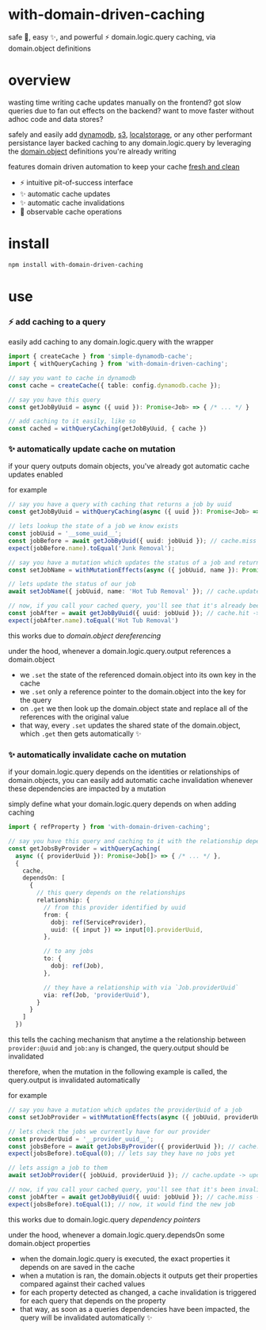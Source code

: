 # with-domain-driven-caching

safe 🔭, easy ✨, and powerful ⚡ domain.logic.query caching, via domain.object definitions

# overview

wasting time writing cache updates manually on the frontend? got slow queries due to fan out effects on the backend? want to move faster without adhoc code and data stores?

safely and easily add [dynamodb](https://github.com/ehmpathy/simple-dynamodb-cache), [s3](https://github.com/ehmpathy/simple-on-disk-cache), [localstorage](https://github.com/ehmpathy/simple-localstorage-cache), or any other performant persistance layer backed caching to any domain.logic.query by leveraging the [domain.object](https://github.com/ehmpathy/domain-objects) definitions you're already writing

features domain driven automation to keep your cache [fresh and clean](https://www.youtube.com/watch?v=-JfEJq56IwI)
- ⚡ intuitive pit-of-success interface
- ✨ automatic cache updates
- ✨ automatic cache invalidations
- 🔭 observable cache operations


# install

```sh
npm install with-domain-driven-caching
```

# use

### ⚡ add caching to a query

easily add caching to any domain.logic.query with the wrapper

```ts
import { createCache } from 'simple-dynamodb-cache';
import { withQueryCaching } from 'with-domain-driven-caching';

// say you want to cache in dynamodb
const cache = createCache({ table: config.dynamodb.cache });

// say you have this query
const getJobByUuid = async ({ uuid }): Promise<Job> => { /* ... */ }

// add caching to it easily, like so
const cached = withQueryCaching(getJobByUuid, { cache })
```

### ✨ automatically update cache on mutation

if your query outputs domain objects, you've already got automatic cache updates enabled

for example
```ts
// say you have a query with caching that returns a job by uuid
const getJobByUuid = withQueryCaching(async ({ uuid }): Promise<Job> => { /* ... */ }, { cache })

// lets lookup the state of a job we know exists
const jobUuid = '__some_uuid__';
const jobBefore = await getJobByUuid({ uuid: jobUuid }); // cache.miss -> query.output was set to cache
expect(jobBefore.name).toEqual('Junk Removal');

// say you have a mutation which updates the status of a job and returns the new job state
const setJobName = withMutationEffects(async ({ jobUuid, name }): Promise<Job> => { /* ... */ }, { cache });

// lets update the status of our job
await setJobName({ jobUuid, name: 'Hot Tub Removal' }); // cache.update -> updated job.state was set to cache

// now, if you call your cached query, you'll see that it's already been notified of the update!
const jobAfter = await getJobByUuid({ uuid: jobUuid }); // cache.hit -> query.output was fetched from cache
expect(jobAfter.name).toEqual('Hot Tub Removal')
```

this works due to *domain.object dereferencing*

under the hood, whenever a domain.logic.query.output references a domain.object
- we `.set` the state of the referenced domain.object into its own key in the cache
- we `.set` only a reference pointer to the domain.object into the key for the query
- on `.get` we then look up the domain.object state and replace all of the references with the original value
- that way, every `.set` updates the shared state of the domain.object, which `.get` then gets automatically ✨

### ✨ automatically invalidate cache on mutation

if your domain.logic.query depends on the identities or relationships of domain.objects, you can easily add automatic cache invalidation whenever these dependencies are impacted by a mutation

simply define what your domain.logic.query depends on when adding caching
```ts
import { refProperty } from 'with-domain-driven-caching';

// say you have this query and caching to it with the relationship dependency defined
const getJobsByProvider = withQueryCaching(
  async ({ providerUuid }): Promise<Job[]> => { /* ... */ },
  {
    cache,
    dependsOn: [
      {
        // this query depends on the relationships
        relationship: {
          // from this provider identified by uuid
          from: {
            dobj: ref(ServiceProvider),
            uuid: ({ input }) => input[0].providerUuid,
          },

          // to any jobs
          to: {
            dobj: ref(Job),
          },

          // they have a relationship with via `Job.providerUuid`
          via: ref(Job, 'providerUuid'),
        }
      }
    ]
  })
```

this tells the caching mechanism that anytime a the relationship between `provider:@uuid` and `job:any` is changed, the query.output should be invalidated

therefore, when the mutation in the following example is called, the query.output is invalidated automatically

for example
```ts
// say you have a mutation which updates the providerUuid of a job
const setJobProvider = withMutationEffects(async ({ jobUuid, providerUuid }): Promise<Job> => { /* ... */ }, { cache });

// lets check the jobs we currently have for our provider
const providerUuid = '__provider_uuid__';
const jobsBefore = await getJobsByProvider({ providerUuid }); // cache.miss -> query.output was set to cache
expect(jobsBefore).toEqual(0); // lets say they have no jobs yet

// lets assign a job to them
await setJobProvider({ jobUuid, providerUuid }); // cache.update -> updated job.state was set to cache

// now, if you call your cached query, you'll see that it's been invalidated and will hit the underlying store again
const jobAfter = await getJobByUuid({ uuid: jobUuid }); // cache.miss -> query.output was set to cache again
expect(jobsBefore).toEqual(1); // now, it would find the new job
```

this works due to domain.logic.query *dependency pointers*

under the hood, whenever a domain.logic.query.dependsOn some domain.object properties
- when the domain.logic.query is executed, the exact properties it depends on are saved in the cache
- when a mutation is ran, the domain.objects it outputs get their properties compared against their cached values
- for each property detected as changed, a cache invalidation is triggered for each query that depends on the property
- that way, as soon as a queries dependencies have been impacted, the query will be invalidated automatically ✨

